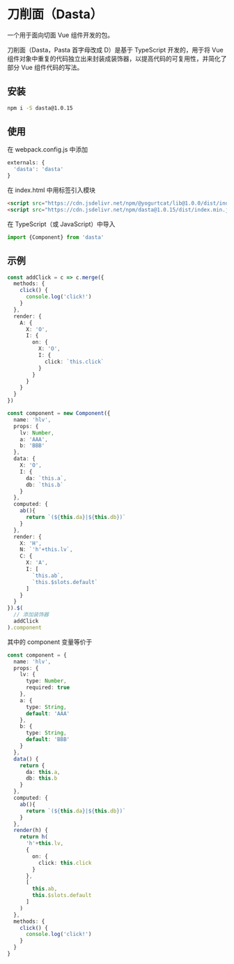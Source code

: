 # 刀削面（Dasta）

一个用于面向切面 Vue 组件开发的包。

刀削面（Dasta，Pasta 首字母改成 D）是基于 TypeScript 开发的，用于将 Vue 组件对象中重复的代码独立出来封装成装饰器，以提高代码的可复用性，并简化了部分 Vue 组件代码的写法。

## 安装

```sh
npm i -S dasta@1.0.15
```

## 使用

在 webpack.config.js 中添加

```JavaScript
externals: {
  'dasta': 'dasta'
}
```

在 index.html 中用标签引入模块

```HTML
<script src="https://cdn.jsdelivr.net/npm/@yogurtcat/lib@1.0.0/dist/index.min.js"></script>
<script src="https://cdn.jsdelivr.net/npm/dasta@1.0.15/dist/index.min.js"></script>
```

在 TypeScript（或 JavaScript）中导入

```TypeScript
import {Component} from 'dasta'
```

## 示例

```TypeScript
const addClick = c => c.merge({
  methods: {
    click() {
      console.log('click!')
    }
  },
  render: {
    A: {
      X: 'O',
      I: {
        on: {
          X: 'O',
          I: {
            click: `this.click`
          }
        }
      }
    }
  }
})

const component = new Component({
  name: 'hlv',
  props: {
    lv: Number,
    a: 'AAA',
    b: 'BBB'
  },
  data: {
    X: 'O',
    I: {
      da: `this.a`,
      db: `this.b`
    }
  },
  computed: {
    ab(){
      return `(${this.da}|${this.db})`
    }
  },
  render: {
    X: 'H',
    N: `'h'+this.lv`,
    C: {
      X: 'A',
      I: [
        `this.ab`,
        `this.$slots.default`
      ]
    }
  }
}).$(
  // 添加装饰器
  addClick
).component
```

其中的 component 变量等价于

```TypeScript
const component = {
  name: 'hlv',
  props: {
    lv: {
      type: Number,
      required: true
    },
    a: {
      type: String,
      default: 'AAA'
    },
    b: {
      type: String,
      default: 'BBB'
    }
  },
  data() {
    return {
      da: this.a,
      db: this.b
    }
  },
  computed: {
    ab(){
      return `(${this.da}|${this.db})`
    }
  },
  render(h) {
    return h(
      'h'+this.lv,
      {
        on: {
          click: this.click
        }
      },
      [
        this.ab,
        this.$slots.default
      ]
    )
  },
  methods: {
    click() {
      console.log('click!')
    }
  }
}
```
